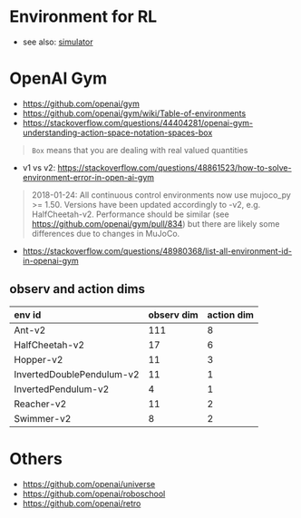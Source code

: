 # Environment for RL
* see also: [simulator](https://github.com/tttor/rl-foundation/blob/master/software/simulator.md)

# OpenAI Gym
* https://github.com/openai/gym
* https://github.com/openai/gym/wiki/Table-of-environments
* https://stackoverflow.com/questions/44404281/openai-gym-understanding-action-space-notation-spaces-box
> `Box` means that you are dealing with real valued quantities
* v1 vs v2: https://stackoverflow.com/questions/48861523/how-to-solve-environment-error-in-open-ai-gym
> 2018-01-24: All continuous control environments now use mujoco_py >= 1.50. Versions have been updated accordingly to -v2, e.g. HalfCheetah-v2. Performance should be similar (see https://github.com/openai/gym/pull/834) but there are likely some differences due to changes in MuJoCo.
* https://stackoverflow.com/questions/48980368/list-all-environment-id-in-openai-gym

## observ and action dims
| env id | observ dim | action dim |
| :---   | :---       | :---       |
| Ant-v2 | 111 | 8 |
| HalfCheetah-v2 | 17 | 6 |
| Hopper-v2 | 11 | 3 |
| InvertedDoublePendulum-v2 | 11 | 1 |
| InvertedPendulum-v2 | 4 | 1 |
| Reacher-v2 | 11 | 2 |
| Swimmer-v2 | 8 | 2 |


# Others
* https://github.com/openai/universe
* https://github.com/openai/roboschool
* https://github.com/openai/retro

